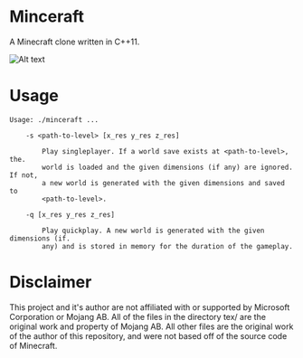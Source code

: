 # Minceraft

A Minecraft clone written in C++11.

![Alt text](https://github.com/CobaltXII/minceraft/blob/master/img/screenshot_1.png?raw=true)

# Usage

```
Usage: ./minceraft ...

    -s <path-to-level> [x_res y_res z_res]

        Play singleplayer. If a world save exists at <path-to-level>, the.      
        world is loaded and the given dimensions (if any) are ignored. If not,  
        a new world is generated with the given dimensions and saved to         
        <path-to-level>.                                                        

    -q [x_res y_res z_res]

        Play quickplay. A new world is generated with the given dimensions (if. 
        any) and is stored in memory for the duration of the gameplay.          
```

# Disclaimer

This project and it's author are not affiliated with or supported by Microsoft Corporation or Mojang AB. All of the files in the directory tex/ are the original work and property of Mojang AB. All other files are the original work of the author of this repository, and were not based off of the source code of Minecraft.